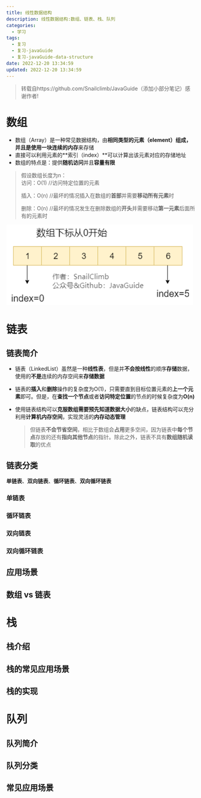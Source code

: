 ```yaml
---
title: 线性数据结构
description: 线性数据结构:数组、链表、栈、队列
categories:
  - 学习
tags:
  - 复习
  - 复习-javaGuide
  - 复习-javaGuide-data-structure
date: 2022-12-20 13:34:59
updated: 2022-12-20 13:34:59
---
```


> 转载自https://github.com/Snailclimb/JavaGuide（添加小部分笔记）感谢作者!

# 数组

- 数组（Array）是一种常见数据结构，由**相同类型的元素（element）**组成，并且是使用一块**连续的内存**来存储
- 直接可以利用元素的**索引（index）**可以计算出该元素对应的存储地址
- 数组的特点是：提供**随机访问**并且**容量有限**

> 假设数组长度为n：  
> 访问：O(1)  //访问特定位置的元素
>
> 插入：O(n)  //最坏的情况插入在数组的**首部**并需要**移动所有元素**时
>
> 删除：O(n)  //最坏的情况发生在删除数组的**开头**并需要移动**第一元素**后面所有的元素时

![image-20221220143941212](https://raw.githubusercontent.com/lwmfjc/lwmfjc.github.io.resource/main/img/image-20221220143941212.png)

# 链表

## 链表简介

- 链表（LinkedList）虽然是一种**线性表**，但是并**不会按线性**的顺序**存储**数据，使用的**不是**连续的内存空间来**存储数据**

- 链表的**插入**和**删除**操作的复杂度为O(1)，只需要直到目标位置元素的**上一个元素**即可。但是，在**查找一个节点**或者**访问特定位置**的节点的时候复杂度为**O(n)**

- 使用链表结构可以**克服数组需要预先知道数据大小**的缺点，链表结构可以充分利用**计算机内存空间**，实现灵活的**内存动态管理**

  > 但链表**不会节省空间**，相比于数组会**占用**更多空间，因为链表中**每个节点**存放的还有**指向其他节点**的指针。除此之外，链表不具有**数组随机读取**的优点

## 链表分类

**单链表**、**双向链表**、**循环链表**、**双向循环链表**  


### 单链表

### 循环链表

### 双向链表

### 双向循环链表

## 应用场景

## 数组 vs 链表

# 栈

## 栈介绍

## 栈的常见应用场景

## 栈的实现

# 队列

## 队列简介

## 队列分类

## 常见应用场景